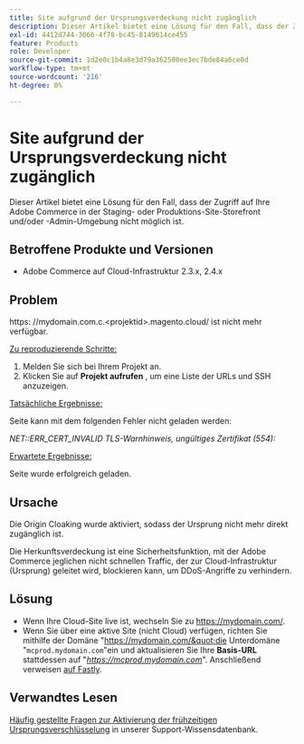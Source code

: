 ```yaml
---
title: Site aufgrund der Ursprungsverdeckung nicht zugänglich
description: Dieser Artikel bietet eine Lösung für den Fall, dass der Zugriff auf Ihre Adobe Commerce in der Staging- oder Produktions-Site-Storefront und/oder -Admin-Umgebung nicht möglich ist.
exl-id: 4412d744-3066-4f78-bc45-8149614ce455
feature: Products
role: Developer
source-git-commit: 1d2e0c1b4a8e3d79a362500ee3ec7bde84a6ce0d
workflow-type: tm+mt
source-wordcount: '216'
ht-degree: 0%

---
```


# Site aufgrund der Ursprungsverdeckung nicht zugänglich

Dieser Artikel bietet eine Lösung für den Fall, dass der Zugriff auf Ihre Adobe Commerce in der Staging- oder Produktions-Site-Storefront und/oder -Admin-Umgebung nicht möglich ist.

## Betroffene Produkte und Versionen

* Adobe Commerce auf Cloud-Infrastruktur 2.3.x, 2.4.x

## Problem

https: &#x200B;//mydomain.com.c.&lt;projektid>.magento.cloud/ ist nicht mehr verfügbar.

<u>Zu reproduzierende Schritte:</u>

1. Melden Sie sich bei Ihrem Projekt an.
1. Klicken Sie auf **Projekt aufrufen** , um eine Liste der URLs und SSH anzuzeigen.

<u>Tatsächliche Ergebnisse:</u>

Seite kann mit dem folgenden Fehler nicht geladen werden:

*NET::ERR\_CERT\_INVALID* *TLS-Warnhinweis, ungültiges Zertifikat (554):*

<u>Erwartete Ergebnisse:</u>

Seite wurde erfolgreich geladen.

## Ursache

Die Origin Cloaking wurde aktiviert, sodass der Ursprung nicht mehr direkt zugänglich ist.

Die Herkunftsverdeckung ist eine Sicherheitsfunktion, mit der Adobe Commerce jeglichen nicht schnellen Traffic, der zur Cloud-Infrastruktur (Ursprung) geleitet wird, blockieren kann, um DDoS-Angriffe zu verhindern.

## Lösung

* Wenn Ihre Cloud-Site live ist, wechseln Sie zu https://mydomain.com/.
* Wenn Sie über eine aktive Site (nicht Cloud) verfügen, richten Sie mithilfe der Domäne &quot;https://mydomain.com/&quot;die Unterdomäne &quot;`mcprod.mydomain.com`&quot;ein und aktualisieren Sie Ihre **Basis-URL** stattdessen auf &quot;*https://mcprod.mydomain.com*&quot;. Anschließend verweisen [auf Fastly](https://devdocs.magento.com/cloud/cdn/configure-fastly.html#update-dns-configuration-with-development-settings).

## Verwandtes Lesen

[Häufig gestellte Fragen zur Aktivierung der frühzeitigen Ursprungsverschlüsselung](/help/faq/general/fastly-origin-cloaking-enablement-faq.md) in unserer Support-Wissensdatenbank.
